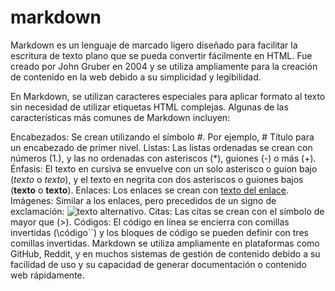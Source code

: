 # markdown
Markdown es un lenguaje de marcado ligero diseñado para facilitar la escritura de texto plano que se pueda convertir fácilmente en HTML. Fue creado por John Gruber en 2004 y se utiliza ampliamente para la creación de contenido en la web debido a su simplicidad y legibilidad.

En Markdown, se utilizan caracteres especiales para aplicar formato al texto sin necesidad de utilizar etiquetas HTML complejas. Algunas de las características más comunes de Markdown incluyen:

Encabezados: Se crean utilizando el símbolo #. Por ejemplo, # Título para un encabezado de primer nivel.
Listas: Las listas ordenadas se crean con números (1.), y las no ordenadas con asteriscos (*), guiones (-) o más (+).
Énfasis: El texto en cursiva se envuelve con un solo asterisco o guion bajo (*texto* o _texto_), y el texto en negrita con dos asteriscos o guiones bajos (**texto** o __texto__).
Enlaces: Los enlaces se crean con [texto del enlace](URL).
Imágenes: Similar a los enlaces, pero precedidos de un signo de exclamación: ![texto alternativo](URL).
Citas: Las citas se crean con el símbolo de mayor que (>).
Códigos: El código en línea se encierra con comillas invertidas (\código``) y los bloques de código se pueden definir con tres comillas invertidas.
Markdown se utiliza ampliamente en plataformas como GitHub, Reddit, y en muchos sistemas de gestión de contenido debido a su facilidad de uso y su capacidad de generar documentación o contenido web rápidamente.
